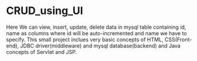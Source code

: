 # CRUD_using_UI
Here We can view, insert, update, delete data in mysql table containing id, name as columns where id will be auto-incremented and name we have to specify. This small project inclues very basic concepts of HTML, CSS(Front-end), JDBC driver(middleware) and mysql database(backend) and Java concepts of Servlet and JSP.
